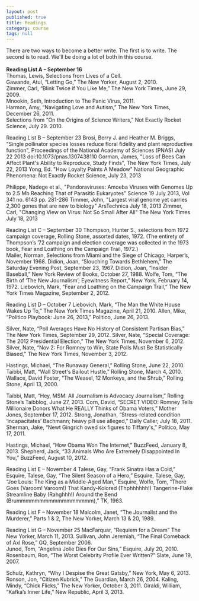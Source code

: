 ```yaml
---
layout: post
published: true
title: Readings
category: course
tags: null
---
```


There are two ways to become a better write. The first is to write. The second is to read. We'll be doing a lot of both in this course.<br><br>
**Reading List A – September 16**<br>
Thomas, Lewis, Selections from Lives of a Cell.<br> 
Gawande, Atul, “Letting Go,” The New Yorker, August 2, 2010.<br>
Zimmer, Carl, “Blink Twice if You Like Me,” The New York Times, June 29, 2009.<br> 
Mnookin, Seth, Introduction to The Panic Virus, 2011.<br>
Harmon, Amy, “Navigating Love and Autism,” The New York Times, December 26, 2011.<br>
Selections from “On the Origins of Science Writers,” Not Exactly Rocket Science, July 29. 2010. 


Reading List B – September 23
Brosi, Berry J. and Heather M. Briggs, "Single pollinator species losses reduce floral fidelity and plant reproductive function", Proceedings of the National Academy of Sciences (PNAS)  July 22 2013 doi:10.1073/pnas.1307438110 
Gorman, James, "Loss of Bees Can Affect Plant's Ability to Reproduce, Study Finds", The New York Times, July 22, 2013
Yong, Ed. "How Loyalty Paints A Meadow" National Geographic Phenomena: Not Exactly Rocket Science, July 23, 2013

Philippe, Nadege et al., "Pandoraviruses:  Amoeba Viruses with Genomes Up to 2.5 Mb Reaching That of Parasitic Eukaryotes" Science 19 July 2013,  Vol 341 no. 6143 pp. 281-286
Timmer, John, "Largest viral genome yet carries 2,300 genes that are new to biology" ArsTechnica July 18, 2013
Zimmer, Carl, "Changing View on Virus: Not So Small After All" The New York Times  July 18, 2013

Reading List C – September 30
Thompson, Hunter S., selections from 1972 campaign coverage, Rolling Stone, assorted dates, 1972. (The entirety of Thompson’s ’72 campaign and election coverage was collected in the 1973 book, Fear and Loathing on the Campaign Trail, 1972.)  
Mailer, Norman, Selections from Miami and the Siege of Chicago, Harper’s, November 1968. 
Didion, Joan, “Slouching Towards Bethlehem,” The Saturday Evening Post, September 23, 1967. 
Didion, Joan, “Insider Baseball,” New York Review of Books, October 27, 1988. 
Wolfe, Tom, “The Birth of ‘The New Journalism’; Eyewitness Report,” New York, February 14, 1972.
Liebovich, Mark, “Fear and Loathing on the Campaign Trail,” The New York Times Magazine, September 2, 2012.

Reading List D – October 7
Liebovich, Mark, “The Man the White House Wakes Up To,” The New York Times Magazine, April 21, 2010.
Allen, Mike, “Politico Playbook: June 26, 2013,” Politico, June 26, 2013.

Silver, Nate, “Poll Averages Have No History of Consistent Partisan Bias,” The New York Times, September 29, 2012.
Silver, Nate, “Special Coverage: The 2012 Presidential Election,” The New York Times, November 6, 2012.
Silver, Nate, “Nov 2: For Romney to Win, State Polls Must Be Statistically Biased,” The New York Times, November 3, 2012.

Hastings, Michael, “The Runaway General,” Rolling Stone, June 22, 2010. 
Taibbi, Matt, “Wall Street's Bailout Hustle,” Rolling Stone, March 4, 2010.
Wallace, David Foster, “The Weasel, 12 Monkeys, and the Shrub,” Rolling Stone, April 13, 2000.

Taibbi, Matt, “Hey, MSM: All Journalism is Advocacy Journalism,” Rolling Stone’s Taibblog, June 27, 2013. 
Corn, David, “SECRET VIDEO: Romney Tells Millionaire Donors What He REALLY Thinks of Obama Voters,” Mother Jones, September 17, 2012.
Strong, Jonathan, “Stress-related condition ‘incapacitates’ Bachmann; heavy pill use alleged,” Daily Caller, July 18, 2011.
Sherman, Jake, “Newt Gingrich owed six figures to Tiffany's,” Politico, May 17, 2011.

Hastings, Michael, “How Obama Won The Internet,” BuzzFeed, January 8, 2013.
Shepherd, Jack, “33 Animals Who Are Extremely Disappointed In You,” BuzzFeed, August 10, 2012.

Reading List E – November 4
Talese, Gay, “Frank Sinatra Has a Cold,” Esquire, 
Talese, Gay, “The Silent Season of a Hero,” Esquire, 
Talese, Gay, “Joe Louis: The King as a Middle-Aged Man,” Esquire, 
Wolfe, Tom, “There Goes (Varoom! Varoom!) That Kandy-Kolored (Thphhhhhh!) Tangerine-Flake Streamline Baby (Rahghhh!) Around the Bend (Brummmmmmmmmmmmmmmmm),” TK, 1963.

Reading List F – November 18
Malcolm, Janet, “The Journalist and the Murderer,” Parts 1 & 2, The New Yorker, March 13 & 20, 1989.

Reading List G – November 25
MacFarquar, “Requiem for a Dream” The New Yorker, March 11, 2013.
Sullivan, John Jeremiah, “The Final Comeback of Axl Rose,” GQ, September 2006.	
Junod, Tom, “Angelina Jolie Dies For Our Sins,” Esquire, July 20, 2010.
Rosenbaum, Ron, “The Worst Celebrity Profile Ever Written?” Slate, June 19, 2007.

Schulz, Kathryn, “Why I Despise the Great Gatsby,” New York, May 6, 2013.
Ronson, Jon, “Citizen Kubrick,” The Guardian, March 26, 2004.
Kaling, Mindy, “Chick Flicks,” The New Yorker, October 3, 2011.
Giraldi, William, “Kafka’s Inner Life,” New Republic, April 3, 2013.